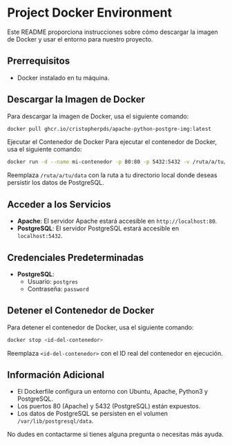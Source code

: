 # Project Docker Environment

Este README proporciona instrucciones sobre cómo descargar la imagen de Docker y usar el entorno para nuestro proyecto.

## Prerrequisitos

- Docker instalado en tu máquina.

## Descargar la Imagen de Docker

Para descargar la imagen de Docker, usa el siguiente comando:

```sh
docker pull ghcr.io/cristopherpds/apache-python-postgre-img:latest
```
Ejecutar el Contenedor de Docker
Para ejecutar el contenedor de Docker, usa el siguiente comando:

```sh
docker run -d --name mi-contenedor -p 80:80 -p 5432:5432 -v /ruta/a/tu/data:/var/lib/postgresql/data ghcr.io/cristopherpds/apache-python-postgre-img:latest
```


Reemplaza `/ruta/a/tu/data` con la ruta a tu directorio local donde deseas persistir los datos de PostgreSQL.

## Acceder a los Servicios

- **Apache**: El servidor Apache estará accesible en `http://localhost:80`.
- **PostgreSQL**: El servidor PostgreSQL estará accesible en `localhost:5432`.

## Credenciales Predeterminadas

- **PostgreSQL**:
  - Usuario: `postgres`
  - Contraseña: `password`

## Detener el Contenedor de Docker

Para detener el contenedor de Docker, usa el siguiente comando:

```sh
docker stop <id-del-contenedor>
```

Reemplaza `<id-del-contenedor>` con el ID real del contenedor en ejecución.

## Información Adicional

- El Dockerfile configura un entorno con Ubuntu, Apache, Python3 y PostgreSQL.
- Los puertos 80 (Apache) y 5432 (PostgreSQL) están expuestos.
- Los datos de PostgreSQL se persisten en el volumen `/var/lib/postgresql/data`.

No dudes en contactarme si tienes alguna pregunta o necesitas más ayuda.

